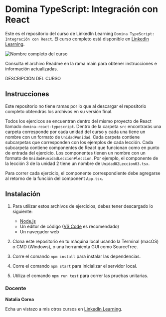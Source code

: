 # Domina TypeScript: Integración con React
Este es el repositorio del curso de LinkedIn Learning `Domina TypeScript: Integración con React`. El curso completo está disponible en [LinkedIn Learning][lil-course-url].

![Nombre completo del curso][lil-thumbnail-url] 

Consulta el archivo Readme en la rama main para obtener instrucciones e información actualizadas.

DESCRIPCIÓN DEL CURSO

## Instrucciones

Este repositorio no tiene ramas por lo que al descargar el repositorio completo obtendrás los archivos en su versión final.

Todos los ejercicos se encuentran dentro del mismo proyecto de React llamado `domina-react-typescript`. Dentro de la carpeta `src` encontrarás una carpeta corresponde por cada unidad del curso y cada una tiene un nombre con un formato de `Unidad#unidad`. Cada carpeta contiene subcarpetas que corresponden con los ejemplos de cada lección. Cada subcarpeta contiene componentes de React que funcionan como en punto de entrada del ejercicio. Los componentes tienen un nombre con un formato de `Unidad#unidadLeccion#leccion`. Por ejemplo, el componente de la lección 3 de la unidad 2 tiene un nombre de `Unidad02Leccion03.tsx`.

Para correr cada ejercicio, el componente correspondiente debe agregarse al retorno de la función del component `App.tsx`.

## Instalación

1. Para utilizar estos archivos de ejercicios, debes tener descargado lo siguiente:
   - [Node.js](https://nodejs.org/en/)
   - Un editor de código ([VS Code](https://code.visualstudio.com/) es recomendado)
   - Un navegador web

2. Clona este repositorio en tu máquina local usando la Terminal (macOS) o CMD (Windows), o una herramienta GUI como SourceTree.
3. Corre el comando `npm install` para instalar las dependencias.
4. Corre el comando `npm start` para inicializar el servidor local.
5. Utiliza el comando `npm run test` para correr las pruebas unitarias.

### Docente

**Natalia Corea**

Echa un vistazo a mis otros cursos en [LinkedIn Learning](https://www.linkedin.com/learning/instructors/natalia-corea).

[0]: # (Replace these placeholder URLs with actual course URLs)
[lil-course-url]: https://www.linkedin.com/learning/domina-typescript-integracion-con-react
[lil-thumbnail-url]: https://media.licdn.com/dms/image/D4E0DAQEAcwDLt5FyUw/learning-public-crop_675_1200/0/1719233751814?e=2147483647&v=beta&t=DLshjC4VuMyPqnTs_Mde2ZwG_07xm87Lgym6p7xMCNo


[1]: # (End of ES-Instruction ###############################################################################################)
